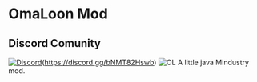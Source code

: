 # OmaLoon Mod
## Discord Comunity
[![Discord](https://img.shields.io/discord/704355237246402721.svg?logo=discord&logoColor=white&logoWidth=20&labelColor=7289DA&label=Discord)](https://discord.gg/VF8Vsc6mmN)(https://discord.gg/bNMT82Hswb)
![OL](https://user-images.githubusercontent.com/96493687/164975569-d4d0f791-836c-4882-a376-41cc31f2f58d.png)
A little java Mindustry mod.
